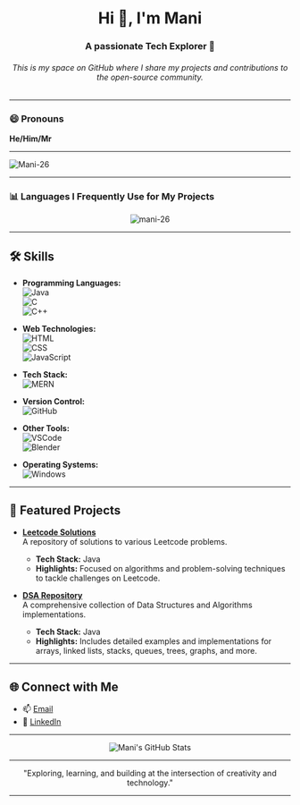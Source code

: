 <h1 align="center">Hi 👋, I'm Mani</h1>
<h3 align="center">A passionate Tech Explorer 🚀</h3>

<h6 align="center">This is my space on GitHub where I share my projects and contributions to the open-source community.</h6>

---

### 😄 Pronouns
**He/Him/Mr**

---

<p align="left"> 
  <img src="https://komarev.com/ghpvc/?username=mani-26&label=Profile%20views&color=0e75b6&style=flat" alt="Mani-26" /> 
</p>

---

### 📊 Languages I Frequently Use for My Projects
<p align="center">
  <img src="https://github-readme-stats.vercel.app/api/top-langs?username=mani-26&show_icons=true&locale=en&layout=compact" alt="mani-26" />
</p>

---

## 🛠️ Skills

- **Programming Languages:**  
  ![Java](https://img.shields.io/badge/Java-ED8B00?style=for-the-badge&logo=java&logoColor=white)  
  ![C](https://img.shields.io/badge/C-00599C?style=for-the-badge&logo=c&logoColor=white)  
  ![C++](https://img.shields.io/badge/C++-00599C?style=for-the-badge&logo=c%2B%2B&logoColor=white)

- **Web Technologies:**  
  ![HTML](https://img.shields.io/badge/HTML-E34F26?style=for-the-badge&logo=html5&logoColor=white)  
  ![CSS](https://img.shields.io/badge/CSS-1572B6?style=for-the-badge&logo=css3&logoColor=white)  
  ![JavaScript](https://img.shields.io/badge/JavaScript-F7DF1E?style=for-the-badge&logo=javascript&logoColor=black)

- **Tech Stack:**  
  ![MERN](https://img.shields.io/badge/MERN-61DAFB?style=for-the-badge&logo=react&logoColor=black)

- **Version Control:**  
  ![GitHub](https://img.shields.io/badge/GitHub-181717?style=for-the-badge&logo=github&logoColor=white)

- **Other Tools:**  
  ![VSCode](https://img.shields.io/badge/VSCode-0078D4?style=for-the-badge&logo=visualstudiocode&logoColor=white)  
  ![Blender](https://img.shields.io/badge/Blender-F5792A?style=for-the-badge&logo=blender&logoColor=white)

- **Operating Systems:**  
  ![Windows](https://img.shields.io/badge/Windows-0078D6?style=for-the-badge&logo=windows&logoColor=white)

---

## 📂 Featured Projects

- [**Leetcode Solutions**](https://github.com/Mani-26/leetcode)  
  A repository of solutions to various Leetcode problems.  
  - **Tech Stack:** Java
  - **Highlights:** Focused on algorithms and problem-solving techniques to tackle challenges on Leetcode.

- [**DSA Repository**](https://github.com/Mani-26/DSA)  
  A comprehensive collection of Data Structures and Algorithms implementations.  
  - **Tech Stack:** Java
  - **Highlights:** Includes detailed examples and implementations for arrays, linked lists, stacks, queues, trees, graphs, and more.

---

## 🌐 Connect with Me
- 📫 [Email](mailto:maniinnovator26@gmail.com)  
- 💼 [LinkedIn](https://www.linkedin.com/in/manis26/)

---

<p align="center">
  <img src="https://github-readme-stats.vercel.app/api?username=mani-26&show_icons=true&theme=radical" alt="Mani's GitHub Stats" />
</p>

---

<p align="center">"Exploring, learning, and building at the intersection of creativity and technology."  </p>

---
